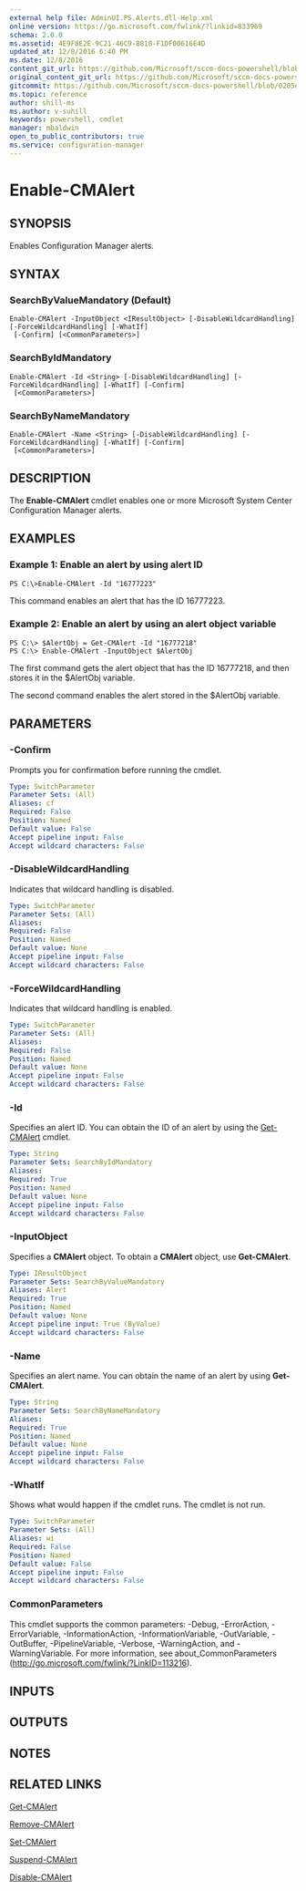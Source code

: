 ```yaml
---
external help file: AdminUI.PS.Alerts.dll-Help.xml
online version: https://go.microsoft.com/fwlink/?linkid=833969
schema: 2.0.0
ms.assetid: 4E9F8E2E-9C21-46C9-8818-F1DF00616E4D
updated_at: 12/8/2016 6:40 PM
ms.date: 12/8/2016
content_git_url: https://github.com/Microsoft/sccm-docs-powershell/blob/live/sccm-cmdlets/ConfigurationManager/vlatest/Enable-CMAlert.md
original_content_git_url: https://github.com/Microsoft/sccm-docs-powershell/blob/live/sccm-cmdlets/ConfigurationManager/vlatest/Enable-CMAlert.md
gitcommit: https://github.com/Microsoft/sccm-docs-powershell/blob/0205e569abecf1b4e1b2b342947b87a3691b29a5/sccm-cmdlets/ConfigurationManager/vlatest/Enable-CMAlert.md
ms.topic: reference
author: shill-ms
ms.author: v-suhill
keywords: powershell, cmdlet
manager: mbaldwin
open_to_public_contributors: true
ms.service: configuration-manager
---
```


# Enable-CMAlert

## SYNOPSIS
Enables Configuration Manager alerts.

## SYNTAX

### SearchByValueMandatory (Default)
```
Enable-CMAlert -InputObject <IResultObject> [-DisableWildcardHandling] [-ForceWildcardHandling] [-WhatIf]
 [-Confirm] [<CommonParameters>]
```

### SearchByIdMandatory
```
Enable-CMAlert -Id <String> [-DisableWildcardHandling] [-ForceWildcardHandling] [-WhatIf] [-Confirm]
 [<CommonParameters>]
```

### SearchByNameMandatory
```
Enable-CMAlert -Name <String> [-DisableWildcardHandling] [-ForceWildcardHandling] [-WhatIf] [-Confirm]
 [<CommonParameters>]
```

## DESCRIPTION
The **Enable-CMAlert** cmdlet enables one or more Microsoft System Center Configuration Manager alerts.

## EXAMPLES

### Example 1: Enable an alert by using alert ID
```
PS C:\>Enable-CMAlert -Id "16777223"
```

This command enables an alert that has the ID 16777223.

### Example 2: Enable an alert by using an alert object variable
```
PS C:\> $AlertObj = Get-CMAlert -Id "16777218"
PS C:\> Enable-CMAlert -InputObject $AlertObj
```

The first command gets the alert object that has the ID 16777218, and then stores it in the $AlertObj variable.

The second command enables the alert stored in the $AlertObj variable.

## PARAMETERS

### -Confirm
Prompts you for confirmation before running the cmdlet.

```yaml
Type: SwitchParameter
Parameter Sets: (All)
Aliases: cf
Required: False
Position: Named
Default value: False
Accept pipeline input: False
Accept wildcard characters: False
```

### -DisableWildcardHandling
Indicates that wildcard handling is disabled.

```yaml
Type: SwitchParameter
Parameter Sets: (All)
Aliases: 
Required: False
Position: Named
Default value: None
Accept pipeline input: False
Accept wildcard characters: False
```

### -ForceWildcardHandling
Indicates that wildcard handling is enabled.

```yaml
Type: SwitchParameter
Parameter Sets: (All)
Aliases: 
Required: False
Position: Named
Default value: None
Accept pipeline input: False
Accept wildcard characters: False
```

### -Id
Specifies an alert ID.
You can obtain the ID of an alert by using the [Get-CMAlert](./Get-CMAlert.md) cmdlet.

```yaml
Type: String
Parameter Sets: SearchByIdMandatory
Aliases: 
Required: True
Position: Named
Default value: None
Accept pipeline input: False
Accept wildcard characters: False
```

### -InputObject
Specifies a **CMAlert** object.
To obtain a **CMAlert** object, use **Get-CMAlert**.

```yaml
Type: IResultObject
Parameter Sets: SearchByValueMandatory
Aliases: Alert
Required: True
Position: Named
Default value: None
Accept pipeline input: True (ByValue)
Accept wildcard characters: False
```

### -Name
Specifies an alert name.
You can obtain the name of an alert by using **Get-CMAlert**.

```yaml
Type: String
Parameter Sets: SearchByNameMandatory
Aliases: 
Required: True
Position: Named
Default value: None
Accept pipeline input: False
Accept wildcard characters: False
```

### -WhatIf
Shows what would happen if the cmdlet runs.
The cmdlet is not run.

```yaml
Type: SwitchParameter
Parameter Sets: (All)
Aliases: wi
Required: False
Position: Named
Default value: False
Accept pipeline input: False
Accept wildcard characters: False
```

### CommonParameters
This cmdlet supports the common parameters: -Debug, -ErrorAction, -ErrorVariable, -InformationAction, -InformationVariable, -OutVariable, -OutBuffer, -PipelineVariable, -Verbose, -WarningAction, and -WarningVariable. For more information, see about_CommonParameters (http://go.microsoft.com/fwlink/?LinkID=113216).

## INPUTS

## OUTPUTS

## NOTES

## RELATED LINKS

[Get-CMAlert](xref:ConfigurationManager/vlatest/Get-CMAlert.md)

[Remove-CMAlert](xref:ConfigurationManager/vlatest/Remove-CMAlert.md)

[Set-CMAlert](xref:ConfigurationManager/vlatest/Set-CMAlert.md)

[Suspend-CMAlert](xref:ConfigurationManager/vlatest/Suspend-CMAlert.md)

[Disable-CMAlert](xref:ConfigurationManager/vlatest/Disable-CMAlert.md)


